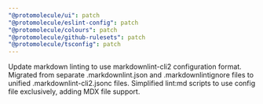 ```yaml
---
"@protomolecule/ui": patch
"@protomolecule/eslint-config": patch
"@protomolecule/colours": patch
"@protomolecule/github-rulesets": patch
"@protomolecule/tsconfig": patch
---
```


Update markdown linting to use markdownlint-cli2 configuration format. Migrated from separate .markdownlint.json and .markdownlintignore files to unified .markdownlint-cli2.jsonc files. Simplified lint:md scripts to use config file exclusively, adding MDX file support.
